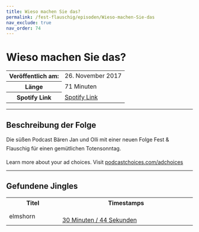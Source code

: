 ```yaml
---
title: Wieso machen Sie das?
permalink: /fest-flauschig/episoden/Wieso-machen-Sie-das
nav_exclude: true
nav_order: 74
---
```


# Wieso machen Sie das?
<table class="resp-table dcf-table dcf-table-responsive dcf-table-bordered dcf-table-striped dcf-w-100%">
                    <tbody>
                        <tr>
                            <th scope="row">Veröffentlich am:</th>
                            <td data-label="Veröffentlich am:">26. November 2017</td>
                        </tr>
                        <tr>
                            <th scope="row">Länge </th>
                            <td data-label="Länge ">71 Minuten</td>
                        </tr><tr>
                                <th scope="row">Spotify Link</th>
                                <td data-label="Spotify Link"><a href="https://open.spotify.com/episode/3SGVDFWxHQvOiUz2sWFEgX">Spotify Link</a></td>
                            </tr></tbody>
                </table>

***

## Beschreibung der Folge

<div>
Die süßen Podcast Bären Jan und Olli mit einer neuen Folge Fest &amp; Flauschig für einen gemütlichen Totensonntag.<p> </p><p>Learn more about your ad choices. Visit <a href="https://podcastchoices.com/adchoices">podcastchoices.com/adchoices</a></p>  
</div>

***

## Gefundene Jingles

<table style="display: table;">
                                    <tr>
                                        <th class="tableColumnTitle">Titel</th>
                                        <th class="tableColumnTimestamps">Timestamps</th>
                                    </tr>
                                    <tr>
                                <td markdown="span"  class="tableColumnTitle">elmshorn</td>
                                <td markdown="span" class="tableColumnTimestamps">
                                <br>
                                <a href="https://open.spotify.com/episode/3SGVDFWxHQvOiUz2sWFEgX?t=1844">
                                30 Minuten / 44 Sekunden</a>
                                </td></tr></table>